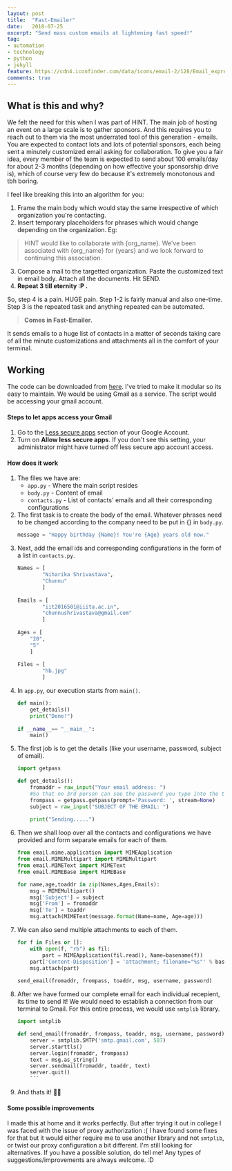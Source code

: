 ```yaml
---
layout: post
title:  "Fast-Emailer"
date:   2018-07-25
excerpt: "Send mass custom emails at lightening fast speed!"
tag:
- automation 
- technology
- python
- jekyll
feature: https://cdn4.iconfinder.com/data/icons/email-2/128/Email_express_mail-512.png
comments: true
---
```



What is this and why?
-------------------------

We felt the need for this when I was part of HINT. The main job of hosting an event on a large scale is to gather sponsors. And this requires you to reach out to them via the most underrated tool of this generation - emails. You are expected to contact lots and lots of potential sponsors, each being sent a minutely customized email asking for collaboration. To give you a fair idea, every member of the team is expected to send about 100 emails/day for about 2-3 months (depending on how effective your sponsorship drive is), which of course very few do because it's extremely monotonous and tbh boring.

I feel like breaking this into an algorithm for you:

1.  Frame the main body which would stay the same irrespective of which organization you're contacting.
2.  Insert temporary placeholders for phrases which would change depending on the organization. Eg:
> HINT would like to collaborate with {org_name}. We've been associated with {org_name} for {years} and we look forward to continuing this association.
3.  Compose a mail to the targetted organization. Paste the customized text in email body. Attach all the documents. Hit SEND.
4.  __Repeat 3 till eternity :P .__

So, step 4 is a pain. HUGE pain. Step 1-2 is fairly manual and also one-time. Step 3 is the repeated task and anything repeated can be automated. 

> **Comes in Fast-Emailer.**

It sends emails to a huge list of contacts in a matter of seconds taking care of all the minute customizations and attachments all in the comfort of your terminal.

Working
-------------------------

The code can be downloaded from [here](https://github.com/OrionStar25/Fast-Emailer). I've tried to make it modular so its easy to maintain. We would be using Gmail as a service. The script would be accessing your gmail account. 

#### Steps to let apps access your Gmail

1. Go to the [Less secure apps](https://myaccount.google.com/lesssecureapps) section of your Google Account.
2. Turn on **Allow less secure apps**. If you don't see this setting, your administrator might have turned off less secure app account access.

#### How does it work

1.  The files we have are:
    -   `app.py` - Where the main script resides
    -   `body.py` - Content of email
    -   `contacts.py` - List of contacts' emails and all their corresponding configurations
2.  The first task is to create the body of the email. Whatever phrases need to be changed according to the company need to be put in {} in `body.py`. 
    ```python
    message = "Happy birthday {Name}! You're {Age} years old now."
    ```
3.  Next, add the email ids and corresponding configurations in the form of a list in `contacts.py`.
    ```python
    Names = [
			"Niharika Shrivastava",
			"Chunnu"
			]
			
    Emails = [
			"iit2016501@iiita.ac.in",
			"chunnushrivastava@gmail.com"
			]
			
    Ages = [
		"20",
		"5"
		]
		
    Files = [
			"hb.jpg"
			]
    ```
4.  In `app.py`, our execution starts from `main()`.
    ```python
    def main():
	    get_details() 
	    print("Done!")
  
    if __name__== "__main__":
	    main() 
    ```
5.  The first job is to get the details (like your username, password, subject of email). 
    ```python
    import getpass
    
    def get_details():
        fromaddr = raw_input("Your email address: ")
        #So that no 3rd person can see the password you type into the terminal	
	    frompass = getpass.getpass(prompt='Password: ', stream=None) 
	    subject = raw_input("SUBJECT OF THE EMAIL: ")
	    
	    print("Sending.....")
    ```
6.  Then we shall loop over all the contacts and configurations we have provided and form separate emails for each of them.
    ```python
    from email.mime.application import MIMEApplication
    from email.MIMEMultipart import MIMEMultipart
    from email.MIMEText import MIMEText
    from email.MIMEBase import MIMEBase
    
    for name,age,toaddr in zip(Names,Ages,Emails):	
		msg = MIMEMultipart()
		msg['Subject'] = subject
		msg['From'] = fromaddr	
		msg['To'] = toaddr
		msg.attach(MIMEText(message.format(Name=name, Age=age)))
    ```
7.  We can also send multiple attachments to each of them.
    ```python
    for f in Files or []:
        with open(f, "rb") as fil:
		    part = MIMEApplication(fil.read(), Name=basename(f))
		part['Content-Disposition'] = 'attachment; filename="%s"' % basename(f)
	    msg.attach(part)
	    
    send_email(fromaddr, frompass, toaddr, msg, username, password) 
    ```
8. After we have formed our complete email for each individual recepient, its time to send it! We would need to establish a connection from our terminal to Gmail. For this entire process, we would use `smtplib` library.
    ```python
    import smtplib
    
    def send_email(fromaddr, frompass, toaddr, msg, username, password):
        server = smtplib.SMTP('smtp.gmail.com', 587)
	    server.starttls()
	    server.login(fromaddr, frompass)
	    text = msg.as_string()
	    server.sendmail(fromaddr, toaddr, text)
	    server.quit()
        ```
9. And thats it! 🎉🎉

#### Some possible improvements

I made this at home and it works perfectly. But after trying it out in college I was faced with the issue of proxy authorization :( I have found some fixes for that but it would either require me to use another library and not `smtplib`, or twist our proxy configuration a bit different. I'm still looking for alternatives. If you have a possible solution, do tell me! Any types of suggestions/improvements are always welcome. :D